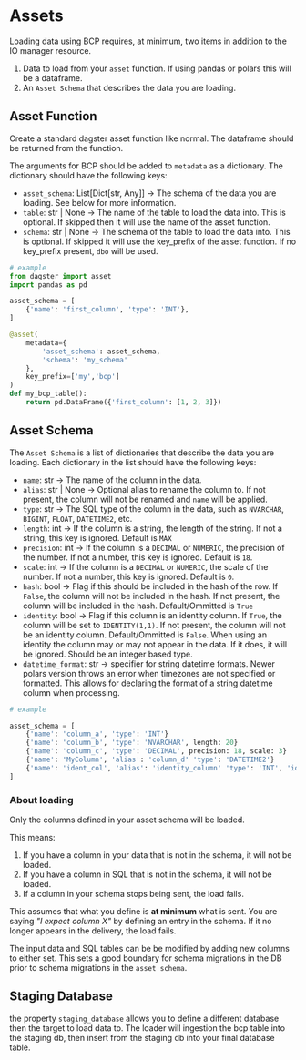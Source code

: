 # Assets

Loading data using BCP requires, at minimum, two items in addition to the IO manager resource.

1. Data to load from your `asset` function. If using pandas or polars this will be a dataframe.
2. An `Asset Schema` that describes the data you are loading.

## Asset Function

Create a standard dagster asset function like normal. The dataframe should be returned from the function.

The arguments for BCP should be added to `metadata` as a dictionary. The dictionary should have the following keys:

* `asset_schema`: List[Dict[str, Any]] -> The schema of the data you are loading. See below for more information.
* `table`: str | None -> The name of the table to load the data into. This is optional. If skipped then it will use the name of the asset function.
* `schema`: str | None -> The schema of the table to load the data into. This is optional. If skipped it will use the key_prefix of the asset function. If no key_prefix present, `dbo` will be used.

```python
# example
from dagster import asset
import pandas as pd

asset_schema = [
    {'name': 'first_column', 'type': 'INT'},
]

@asset(
    metadata={
        'asset_schema': asset_schema,
        'schema': 'my_schema'
    },
    key_prefix=['my','bcp']
)
def my_bcp_table():
    return pd.DataFrame({'first_column': [1, 2, 3]})

```

## Asset Schema

The `Asset Schema` is a list of dictionaries that describe the data you are loading. Each dictionary in the list should have the following keys:

* `name`: str -> The name of the column in the data.
* `alias`: str | None -> Optional alias to rename the column to. If not present, the column will not be renamed and `name` will be applied.
* `type`: str -> The SQL type of the column in the data, such as `NVARCHAR`, `BIGINT`, `FLOAT`, `DATETIME2`, etc.
* `length`: int -> If the column is a string, the length of the string. If not a string, this key is ignored. Default is `MAX`
* `precision`: int -> If the column is a `DECIMAL` or `NUMERIC`, the precision of the number. If not a number, this key is ignored. Default is `18`.
* `scale`: int -> If the column is a `DECIMAL` or `NUMERIC`, the scale of the number. If not a number, this key is ignored. Default is `0`.
* `hash`: bool -> Flag if this should be included in the hash of the row. If `False`, the column will not be included in the hash. If not present, the column will be included in the hash. Default/Ommitted is `True`
* `identity`: bool -> Flag if this column is an identity column. If `True`, the column will be set to `IDENTITY(1,1)`. If not present, the column will not be an identity column. Default/Ommitted is `False`. When using an identity the column may or may not appear in the data. If it does, it will be ignored. Should be an integer based type.
* `datetime_format`: str -> specifier for string datetime formats. Newer polars version throws an error when timezones are not specified or formatted. This allows for declaring the format of a string datetime column when processing.

```python
# example

asset_schema = [
    {'name': 'column_a', 'type': 'INT'}
    {'name': 'column_b', 'type': 'NVARCHAR', length: 20}
    {'name': 'column_c', 'type': 'DECIMAL', precision: 18, scale: 3}
    {'name': 'MyColumn', 'alias': 'column_d' 'type': 'DATETIME2'}
    {'name': 'ident_col', 'alias': 'identity_column' 'type': 'INT', 'identity': True}
]

```

### About loading

Only the columns defined in your asset schema will be loaded.

This means:

1. If you have a column in your data that is not in the schema, it will not be loaded.
2. If you have a column in SQL that is not in the schema, it will not be loaded.
3. If a column in your schema stops being sent, the load fails.

This assumes that what you define is **at minimum** what is sent. 
You are saying *"I expect column X"* by defining an entry in the schema. If it no longer appears in the delivery, the load fails.

The input data and SQL tables can be be modified by adding new columns to either set. This sets a good boundary for schema migrations in the DB prior to schema migrations in the `asset schema`.

## Staging Database

the property `staging_database` allows you to define a different database then the target to load data to.
The loader will ingestion the bcp table into the staging db, then insert from the staging db into your final database table.